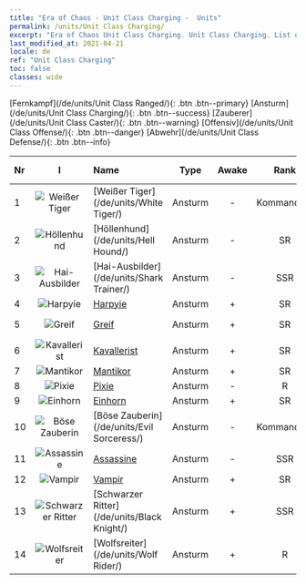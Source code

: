 ```yaml
---
title: "Era of Chaos - Unit Class Charging -  Units"
permalink: /units/Unit Class Charging/
excerpt: "Era of Chaos Unit Class Charging. Unit Class Charging. List of Unit Class in Era of Chaos"
last_modified_at: 2021-04-21
locale: de
ref: "Unit Class Charging"
toc: false
classes: wide
---
```

 [Fernkampf](/de/units/Unit Class Ranged/){: .btn .btn--primary} [Ansturm](/de/units/Unit Class Charging/){: .btn .btn--success} [Zauberer](/de/units/Unit Class Caster/){: .btn .btn--warning} [Offensiv](/de/units/Unit Class Offense/){: .btn .btn--danger} [Abwehr](/de/units/Unit Class Defense/){: .btn .btn--info} 

  | Nr | I |         Name        |   Type   | Awake |    Rank   |   Members     |  Stars  | Exclusive | Attack  |     HP    |  Awaken Name  |
  |:---|:-:|:--------------------|:--------:|:-----:|:---------:|:-------------:|:-------:|:---------:|:-------:|:---------:|:--------------|
  | 1 | ![Weißer Tiger](/images/u/ti_baihu.jpg) | [Weißer Tiger](/de/units/White Tiger/) | Ansturm | - | Kommandant | x1 | <i class="fas fa-star"/><i class="fas fa-star"/><i class="fas fa-star"/> | - | 1078.2 | 6138 |   -   |
  | 2 | ![Höllenhund](/images/u/ti_santouquan.jpg) | [Höllenhund](/de/units/Hell Hound/) | Ansturm | - | SR | x9 | <i class="fas fa-star"/><i class="fas fa-star"/> | - | 77.8 | 827 |   -   |
  | 3 | ![Hai-Ausbilder](/images/u/ti_xunshashi.jpg) | [Hai-Ausbilder](/de/units/Shark Trainer/) | Ansturm | - | SSR | x1 | <i class="fas fa-star"/><i class="fas fa-star"/><i class="fas fa-star"/> | - | 792.0 | 5430 |  Hai-Reiter  |
  | 4 | ![Harpyie](/images/u/ti_yingshenren.jpg) | [Harpyie](/de/units/Harpy/) | Ansturm | + | SR | x9 | <i class="fas fa-star"/><i class="fas fa-star"/> | - | 74.0 | 860 |  Harpyienhexe  |
  | 5 | ![Greif](/images/u/ti_shijiu.jpg) | [Greif](/de/units/Griffin/) | Ansturm | + | SR | x9 | <i class="fas fa-star"/><i class="fas fa-star"/> | - | 151.4 | 1850 |  Königlicher Greif  |
  | 6 | ![Kavallerist](/images/u/ti_qishi.jpg) | [Kavallerist](/de/units/Cavalier/) | Ansturm | + | SR | x4 | <i class="fas fa-star"/> | + | 79.4 | 811 |  Heldenhafte Ritter  |
  | 7 | ![Mantikor](/images/u/ti_shixie.jpg) | [Mantikor](/de/units/Manticore/) | Ansturm | + | SR | x4 | <i class="fas fa-star"/><i class="fas fa-star"/><i class="fas fa-star"/> | + | 174.9 | 1917 |  Skorpikor  |
  | 8 | ![Pixie](/images/u/ti_mofaxianling.jpg) | [Pixie](/de/units/Sprite/) | Ansturm | - | R | x4 | <i class="fas fa-star"/> | - | 69.5 | 993 |    |
  | 9 | ![Einhorn](/images/u/ti_dujiaoshou.jpg) | [Einhorn](/de/units/Unicorn/) | Ansturm | + | SR | x4 | <i class="fas fa-star"/><i class="fas fa-star"/> | - | 151.4 | 1850 |  Kriegseinhorn  |
  | 10 | ![Böse Zauberin](/images/u/ti_xiemonv.jpg) | [Böse Zauberin](/de/units/Evil Sorceress/) | Ansturm | - | Kommandant | x1 | <i class="fas fa-star"/><i class="fas fa-star"/><i class="fas fa-star"/> | - | 550.0 | 6000 |   -   |
  | 11 | ![Assassine](/images/u/ti_cishazhe.jpg) | [Assassine](/de/units/Assassin/) | Ansturm | - | SSR | x1 | <i class="fas fa-star"/><i class="fas fa-star"/><i class="fas fa-star"/> | - | 269.0 | 2119 |   -   |
  | 12 | ![Vampir](/images/u/ti_xixuegui.jpg) | [Vampir](/de/units/Vampire/) | Ansturm | + | SR | x4 | <i class="fas fa-star"/><i class="fas fa-star"/> | - | 74.4 | 910 |  Vampirlord  |
  | 13 | ![Schwarzer Ritter](/images/u/ti_siwangqishi.jpg) | [Schwarzer Ritter](/de/units/Black Knight/) | Ansturm | + | SSR | x4 | <i class="fas fa-star"/><i class="fas fa-star"/><i class="fas fa-star"/> | + | 115.8 | 910 |  Schattenritter  |
  | 14 | ![Wolfsreiter](/images/u/ti_langqibing.jpg) | [Wolfsreiter](/de/units/Wolf Rider/) | Ansturm | + | R | x9 | <i class="fas fa-star"/> | - | 72.8 | 860 |  Wolfskrieger  |
